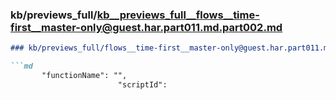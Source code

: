 ### kb/previews_full/kb__previews_full__flows__time-first__master-only@guest.har.part011.md.part002.md

```md
### kb/previews_full/flows__time-first__master-only@guest.har.part011.md (part 002)

```md
       "functionName": "",
                        "scriptId": 
```

```

```
